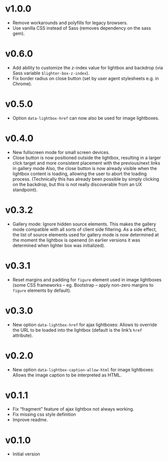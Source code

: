 # v1.0.0
 * Remove workarounds and polyfills for legacy browsers.
 * Use vanilla CSS instead of Sass (removes dependency on the sass gem).

# v0.6.0
 * Add ability to customize the z-index value for lightbox and backdrop (via Sass variable `$lighter-box-z-index`).
 * Fix border radius on close button (set by user agent stylesheets e.g. in Chrome).

# v0.5.0
 * Option `data-lightbox-href` can now also be used for image lightboxes.

# v0.4.0
 * New fullscreen mode for small screen devices.
 * Close button is now positioned outside the lightbox, resulting in a larger click target and more consistent placement with the previous/next links in gallery mode Also, the close button is now already visible when the lightbox content is loading, allowing the user to abort the loading process. (Technically this has already been possible by simply clicking on the backdrop, but this is not really discoverable from an UX standpoint).

# v0.3.2

* Gallery mode: Ignore hidden source elements. This makes the gallery mode compatible with all sorts of client side filtering. As a side effect, the list of source elements used for gallery mode is now determined at the moment the lightbox is openend (in earlier versions it was determined when lighter box was initialized).

# v0.3.1

* Reset margins and padding for `figure` element used in image lightboxes (some CSS frameworks – eg. Bootstrap – apply non-zero margins to `figure` elements by default).

# v0.3.0

* New option `data-lightbox-href` for ajax lightboxes: Allows to override the URL to be loaded into the lightbox (default is the link’s `href` attribute).

# v0.2.0

* New option `data-lightbox-caption-allow-html` for image lightboxes: Allows the image caption to be interpreted as HTML.

# v0.1.1

* Fix “fragment” feature of ajax lightbox not always working.
* Fix missing css style definition
* Improve readme.

# v0.1.0

* Initial version
